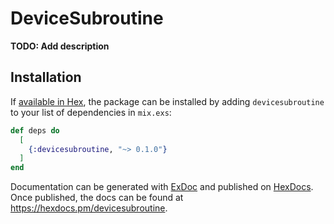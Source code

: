 # DeviceSubroutine

**TODO: Add description**

## Installation

If [available in Hex](https://hex.pm/docs/publish), the package can be installed
by adding `devicesubroutine` to your list of dependencies in `mix.exs`:

```elixir
def deps do
  [
    {:devicesubroutine, "~> 0.1.0"}
  ]
end
```

Documentation can be generated with [ExDoc](https://github.com/elixir-lang/ex_doc)
and published on [HexDocs](https://hexdocs.pm). Once published, the docs can
be found at <https://hexdocs.pm/devicesubroutine>.


